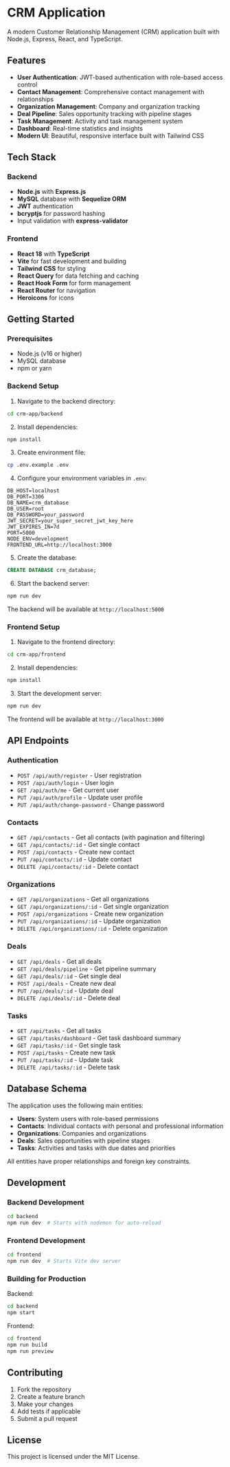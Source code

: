 # CRM Application

A modern Customer Relationship Management (CRM) application built with Node.js, Express, React, and TypeScript.

## Features

- **User Authentication**: JWT-based authentication with role-based access control
- **Contact Management**: Comprehensive contact management with relationships
- **Organization Management**: Company and organization tracking
- **Deal Pipeline**: Sales opportunity tracking with pipeline stages
- **Task Management**: Activity and task management system
- **Dashboard**: Real-time statistics and insights
- **Modern UI**: Beautiful, responsive interface built with Tailwind CSS

## Tech Stack

### Backend
- **Node.js** with **Express.js**
- **MySQL** database with **Sequelize ORM**
- **JWT** authentication
- **bcryptjs** for password hashing
- Input validation with **express-validator**

### Frontend
- **React 18** with **TypeScript**
- **Vite** for fast development and building
- **Tailwind CSS** for styling
- **React Query** for data fetching and caching
- **React Hook Form** for form management
- **React Router** for navigation
- **Heroicons** for icons

## Getting Started

### Prerequisites
- Node.js (v16 or higher)
- MySQL database
- npm or yarn

### Backend Setup

1. Navigate to the backend directory:
```bash
cd crm-app/backend
```

2. Install dependencies:
```bash
npm install
```

3. Create environment file:
```bash
cp .env.example .env
```

4. Configure your environment variables in `.env`:
```env
DB_HOST=localhost
DB_PORT=3306
DB_NAME=crm_database
DB_USER=root
DB_PASSWORD=your_password
JWT_SECRET=your_super_secret_jwt_key_here
JWT_EXPIRES_IN=7d
PORT=5000
NODE_ENV=development
FRONTEND_URL=http://localhost:3000
```

5. Create the database:
```sql
CREATE DATABASE crm_database;
```

6. Start the backend server:
```bash
npm run dev
```

The backend will be available at `http://localhost:5000`

### Frontend Setup

1. Navigate to the frontend directory:
```bash
cd crm-app/frontend
```

2. Install dependencies:
```bash
npm install
```

3. Start the development server:
```bash
npm run dev
```

The frontend will be available at `http://localhost:3000`

## API Endpoints

### Authentication
- `POST /api/auth/register` - User registration
- `POST /api/auth/login` - User login
- `GET /api/auth/me` - Get current user
- `PUT /api/auth/profile` - Update user profile
- `PUT /api/auth/change-password` - Change password

### Contacts
- `GET /api/contacts` - Get all contacts (with pagination and filtering)
- `GET /api/contacts/:id` - Get single contact
- `POST /api/contacts` - Create new contact
- `PUT /api/contacts/:id` - Update contact
- `DELETE /api/contacts/:id` - Delete contact

### Organizations
- `GET /api/organizations` - Get all organizations
- `GET /api/organizations/:id` - Get single organization
- `POST /api/organizations` - Create new organization
- `PUT /api/organizations/:id` - Update organization
- `DELETE /api/organizations/:id` - Delete organization

### Deals
- `GET /api/deals` - Get all deals
- `GET /api/deals/pipeline` - Get pipeline summary
- `GET /api/deals/:id` - Get single deal
- `POST /api/deals` - Create new deal
- `PUT /api/deals/:id` - Update deal
- `DELETE /api/deals/:id` - Delete deal

### Tasks
- `GET /api/tasks` - Get all tasks
- `GET /api/tasks/dashboard` - Get task dashboard summary
- `GET /api/tasks/:id` - Get single task
- `POST /api/tasks` - Create new task
- `PUT /api/tasks/:id` - Update task
- `DELETE /api/tasks/:id` - Delete task

## Database Schema

The application uses the following main entities:

- **Users**: System users with role-based permissions
- **Contacts**: Individual contacts with personal and professional information
- **Organizations**: Companies and organizations
- **Deals**: Sales opportunities with pipeline stages
- **Tasks**: Activities and tasks with due dates and priorities

All entities have proper relationships and foreign key constraints.

## Development

### Backend Development
```bash
cd backend
npm run dev  # Starts with nodemon for auto-reload
```

### Frontend Development
```bash
cd frontend
npm run dev  # Starts Vite dev server
```

### Building for Production

Backend:
```bash
cd backend
npm start
```

Frontend:
```bash
cd frontend
npm run build
npm run preview
```

## Contributing

1. Fork the repository
2. Create a feature branch
3. Make your changes
4. Add tests if applicable
5. Submit a pull request


## License

This project is licensed under the MIT License.
